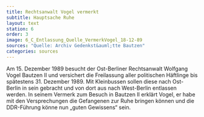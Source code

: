 ```yaml
---
title: Rechtsanwalt Vogel vermerkt
subtitle: Hauptsache Ruhe
layout: text
station: 6
order: 3
image: 6_C_Entlassung_Quelle_VermerkVogel_18-12-89
sources: "Quelle: Archiv Gedenkst&auml;tte Bautzen"
categories: sources
---
```

Am 15. Dezember 1989 besucht der Ost-Berliner Rechtsanwalt Wolfgang Vogel Bautzen II und versichert die Freilassung aller politischen H&auml;ftlinge bis sp&auml;testens 31. Dezember 1989. Mit Kleinbussen sollen diese nach Ost-Berlin in sein gebracht und von dort aus nach West-Berlin entlassen werden. In seinem Vermerk zum Besuch in Bautzen II erkl&auml;rt Vogel, er habe mit den Versprechungen die Gefangenen zur Ruhe bringen k&ouml;nnen und die DDR-F&uuml;hrung k&ouml;nne nun &bdquo;guten Gewissens&ldquo; sein.
